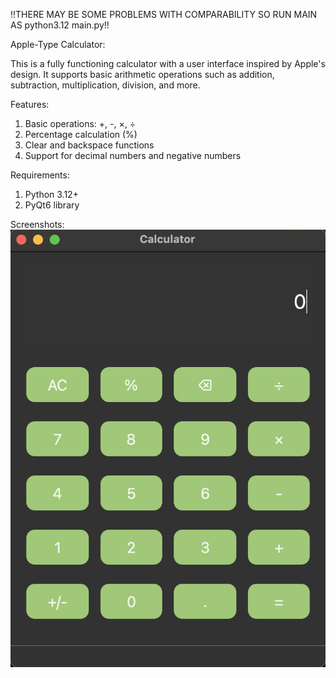 !!THERE MAY BE SOME PROBLEMS WITH COMPARABILITY SO RUN MAIN AS python3.12 main.py!!

Apple-Type Calculator:

This is a fully functioning calculator with a user interface inspired by Apple's design. It supports basic arithmetic operations such as addition, 
subtraction, multiplication, division, and more.

Features:

1. Basic operations: +, -, ×, ÷
2. Percentage calculation (%)
3. Clear and backspace functions
4. Support for decimal numbers and negative numbers

   
Requirements:

1. Python 3.12+
2. PyQt6 library

Screenshots:
![Calculator Screenshot](1.png)
